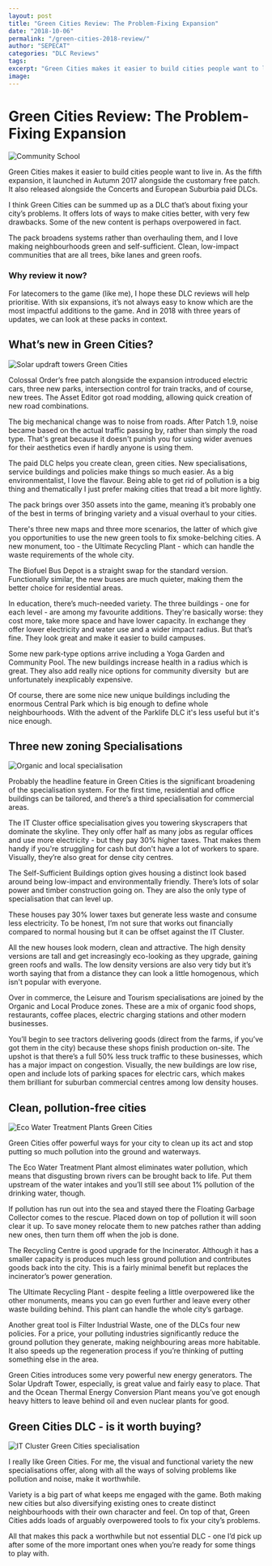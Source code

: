 ```yaml
---
layout: post
title: "Green Cities Review: The Problem-Fixing Expansion"
date: "2018-10-06"
permalink: "/green-cities-2018-review/"
author: "SEPECAT"
categories: "DLC Reviews"
tags:
excerpt: "Green Cities makes it easier to build cities people want to live in by helping you fix a lot of your problems." 
image:
---
```


# Green Cities Review: The Problem-Fixing Expansion

![Community School](/images/community-school-green-cities.jpg)

Green Cities makes it easier to build cities people want to live in. As the fifth expansion, it launched in Autumn 2017 alongside the customary free patch. It also released alongside the Concerts and European Suburbia paid DLCs.

I think Green Cities can be summed up as a DLC that’s about fixing your city’s problems. It offers lots of ways to make cities better, with very few drawbacks. Some of the new content is perhaps overpowered in fact.

The pack broadens systems rather than overhauling them, and I love making neighbourhoods green and self-sufficient. Clean, low-impact communities that are all trees, bike lanes and green roofs.

### Why review it now?

For latecomers to the game (like me), I hope these DLC reviews will help prioritise. With six expansions, it’s not always easy to know which are the most impactful additions to the game. And in 2018 with three years of updates, we can look at these packs in context.

## What’s new in Green Cities?

![Solar updraft towers Green Cities](/images/solar-updraft-towers.jpg)

Colossal Order’s free patch alongside the expansion introduced electric cars, three new parks, intersection control for train tracks, and of course, new trees. The Asset Editor got road modding, allowing quick creation of new road combinations.

The big mechanical change was to noise from roads. After Patch 1.9, noise became based on the actual traffic passing by, rather than simply the road type. That's great because it doesn't punish you for using wider avenues for their aesthetics even if hardly anyone is using them.

The paid DLC helps you create clean, green cities. New specialisations, service buildings and policies make things so much easier. As a big environmentalist, I love the flavour. Being able to get rid of pollution is a big thing and thematically I just prefer making cities that tread a bit more lightly.

The pack brings over 350 assets into the game, meaning it’s probably one of the best in terms of bringing variety and a visual overhaul to your cities.

There's three new maps and three more scenarios, the latter of which give you opportunities to use the new green tools to fix smoke-belching cities. A new monument, too - the Ultimate Recycling Plant - which can handle the waste requirements of the whole city.

The Biofuel Bus Depot is a straight swap for the standard version. Functionally similar, the new buses are much quieter, making them the better choice for residential areas.

In education, there’s much-needed variety. The three buildings - one for each level - are among my favourite additions. They're basically worse: they cost more, take more space and have lower capacity. In exchange they offer lower electricity and water use and a wider impact radius. But that’s fine. They look great and make it easier to build campuses.

Some new park-type options arrive including a Yoga Garden and Community Pool. The new buildings increase health in a radius which is great. They also add really nice options for community diversity  but are unfortunately inexplicably expensive.

Of course, there are some nice new unique buildings including the enormous Central Park which is big enough to define whole neighbourhoods. With the advent of the Parklife DLC it's less useful but it's nice enough.

## Three new zoning Specialisations

![Organic and local specialisation](/images/organic-local-specialisation.jpg)

Probably the headline feature in Green Cities is the significant broadening of the specialisation system. For the first time, residential and office buildings can be tailored, and there’s a third specialisation for commercial areas.

The IT Cluster office specialisation gives you towering skyscrapers that dominate the skyline. They only offer half as many jobs as regular offices and use more electricity - but they pay 30% higher taxes. That makes them handy if you're struggling for cash but don't have a lot of workers to spare. Visually, they’re also great for dense city centres.

The Self-Sufficient Buildings option gives housing a distinct look based around being low-impact and environmentally friendly. There’s lots of solar power and timber construction going on. They are also the only type of specialisation that can level up.

These houses pay 30% lower taxes but generate less waste and consume less electricity. To be honest, I’m not sure that works out financially compared to normal housing but it can be offset against the IT Cluster.

All the new houses look modern, clean and attractive. The high density versions are tall and get increasingly eco-looking as they upgrade, gaining green roofs and walls. The low density versions are also very tidy but it’s worth saying that from a distance they can look a little homogenous, which isn't popular with everyone.

Over in commerce, the Leisure and Tourism specialisations are joined by the Organic and Local Produce zones. These are a mix of organic food shops, restaurants, coffee places, electric charging stations and other modern businesses.

You’ll begin to see tractors delivering goods (direct from the farms, if you’ve got them in the city) because these shops finish production on-site. The upshot is that there’s a full 50% less truck traffic to these businesses, which has a major impact on congestion. Visually, the new buildings are low rise, open and include lots of parking spaces for electric cars, which makes them brilliant for suburban commercial centres among low density houses.

## Clean, pollution-free cities

![Eco Water Treatment Plants Green Cities](/images/eco-water-treatment-plant.jpg)

Green Cities offer powerful ways for your city to clean up its act and stop putting so much pollution into the ground and waterways.

The Eco Water Treatment Plant almost eliminates water pollution, which means that disgusting brown rivers can be brought back to life. Put them upstream of the water intakes and you’ll still see about 1% pollution of the drinking water, though.

If pollution has run out into the sea and stayed there the Floating Garbage Collector comes to the rescue. Placed down on top of pollution it will soon clear it up. To save money relocate them to new patches rather than adding new ones, then turn them off when the job is done.

The Recycling Centre is good upgrade for the Incinerator. Although it has a smaller capacity is produces much less ground pollution and contributes goods back into the city. This is a fairly minimal benefit but replaces the incinerator’s power generation.

The Ultimate Recycling Plant - despite feeling a little overpowered like the other monuments, means you can go even further and leave every other waste building behind. This plant can handle the whole city’s garbage.

Another great tool is Filter Industrial Waste, one of the DLCs four new policies. For a price, your polluting industries significantly reduce the ground pollution they generate, making neighbouring areas more habitable. It also speeds up the regeneration process if you’re thinking of putting something else in the area.

Green Cities introduces some very powerful new energy generators. The Solar Updraft Tower, especially, is great value and fairly easy to place. That and the Ocean Thermal Energy Conversion Plant means you’ve got enough heavy hitters to leave behind oil and even nuclear plants for good.

## Green Cities DLC - is it worth buying?

![IT Cluster Green Cities specialisation](/images/it-specialisation-green-cities.jpg)

I really like Green Cities. For me, the visual and functional variety the new specialisations offer, along with all the ways of solving problems like pollution and noise, make it worthwhile.

Variety is a big part of what keeps me engaged with the game. Both making new cities but also diversifying existing ones to create distinct neighbourhoods with their own character and feel. On top of that, Green Cities adds loads of arguably overpowered tools to fix your city’s problems.

All that makes this pack a worthwhile but not essential DLC - one I’d pick up after some of the more important ones when you’re ready for some things to play with.